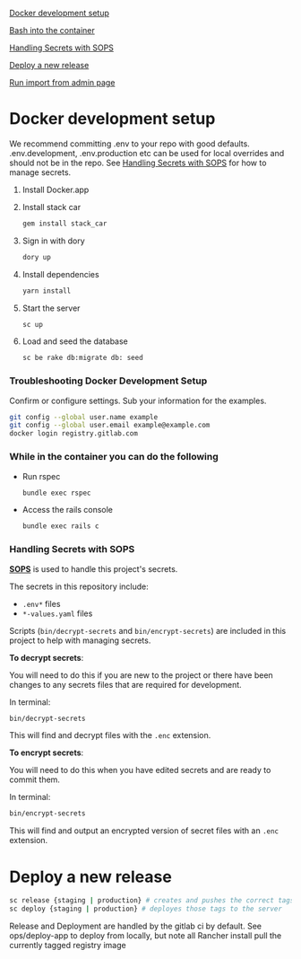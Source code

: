 [Docker development setup](#docker-development-setup)

[Bash into the container](#bash-into-the-container)

[Handling Secrets with SOPS](#handling-secrets-with-sops)

[Deploy a new release](#deploy-a-new-release)
  
[Run import from admin page](#run-import-from-admin-page)

# Docker development setup

We recommend committing .env to your repo with good defaults. .env.development, .env.production etc can be used for local overrides and should not be in the repo. See [Handling Secrets with SOPS](#handling-secrets-with-sops) for how to manage secrets.

1) Install Docker.app

2) Install stack car
    ``` bash
    gem install stack_car
    ```

3) Sign in with dory
    ``` bash
    dory up
    ```

4) Install dependencies
    ``` bash
    yarn install
    ```

5) Start the server
    ``` bash
    sc up
    ```

6) Load and seed the database
    ``` bash
    sc be rake db:migrate db: seed
    ```
### Troubleshooting Docker Development Setup
Confirm or configure settings. Sub your information for the examples.
``` bash
git config --global user.name example
git config --global user.email example@example.com
docker login registry.gitlab.com
```

### While in the container you can do the following
- Run rspec
    ``` bash
    bundle exec rspec
    ```
- Access the rails console
    ``` bash
    bundle exec rails c
    ```

### Handling Secrets with SOPS

[**SOPS**](https://github.com/mozilla/sops) is used to handle this project's secrets.

The secrets in this repository include:
- `.env*` files
- `*-values.yaml` files

Scripts (`bin/decrypt-secrets` and `bin/encrypt-secrets`) are included in this project to help with managing secrets.

**To decrypt secrets**:

You will need to do this if you are new to the project or there have been changes to any secrets files that are required for development.

In terminal:
```bash
bin/decrypt-secrets
```

This will find and decrypt files with the `.enc` extension.

**To encrypt secrets**:

You will need to do this when you have edited secrets and are ready to commit them.

In terminal:
```bash
bin/encrypt-secrets
```

This will find and output an encrypted version of secret files with an `.enc` extension.

# Deploy a new release

``` bash
sc release {staging | production} # creates and pushes the correct tags
sc deploy {staging | production} # deployes those tags to the server
```

Release and Deployment are handled by the gitlab ci by default. See ops/deploy-app to deploy from locally, but note all Rancher install pull the currently tagged registry image
